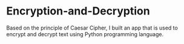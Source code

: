 # Encryption-and-Decryption
Based on the principle of Caesar Cipher, I built an app that is used to encrypt and decrypt text using Python programming language. 
